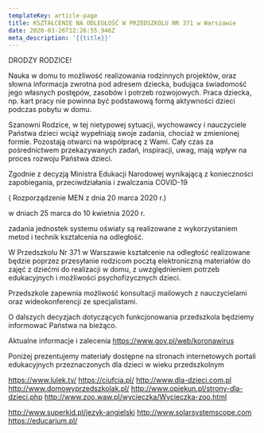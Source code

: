 ```yaml
---
templateKey: article-page
title: KSZTAŁCENIE NA ODLEGŁOŚĆ W PRZEDSZKOLU NR 371 w Warszawie
date: 2020-03-26T12:26:55.946Z
meta_description: '{{title}}'
---
```

 DRODZY RODZICE! 



Nauka w domu to możliwość realizowania rodzinnych projektów, oraz słowna informacja zwrotna pod adresem dziecka, budująca świadomość jego własnych postępów, zasobów i potrzeb rozwojowych. Praca dziecka, np. kart pracy nie powinna być podstawową formą aktywności dzieci podczas pobytu w domu. 



Szanowni Rodzice, w tej nietypowej sytuacji, wychowawcy i nauczyciele Państwa dzieci wciąż wypełniają swoje zadania, chociaż w zmienionej formie. Pozostają otwarci na współpracę z Wami. Cały czas za pośrednictwem przekazywanych zadań, inspiracji, uwag, mają wpływ na proces rozwoju Państwa dzieci.



Zgodnie z decyzją Ministra Edukacji Narodowej wynikającą z konieczności zapobiegania, przeciwdziałania i zwalczania COVID-19

( Rozporządzenie MEN z dnia 20 marca 2020 r.)



w dniach 25 marca do 10 kwietnia 2020 r.



zadania jednostek systemu oświaty są realizowane z wykorzystaniem metod i technik kształcenia na odległość.



W Przedszkolu Nr 371 w Warszawie kształcenie na odległość realizowane będzie poprzez przesyłanie rodzicom pocztą elektroniczną materiałów do  zajęć z dziećmi do realizacji w domu, z uwzględnieniem potrzeb edukacyjnych i możliwości psychofizycznych dzieci.

Przedszkole zapewnia możliwość konsultacji mailowych z nauczycielami oraz wideokonferencji ze specjalistami.

O dalszych decyzjach dotyczących funkcjonowania przedszkola będziemy informować Państwa na bieżąco.

Aktualne informacje i zalecenia      https://www.gov.pl/web/koronawirus



Poniżej prezentujemy materiały dostępne  na stronach internetowych portali edukacyjnych przeznaczonych dla dzieci w wieku przedszkolnym 

https://www.lulek.tv/   https://ciufcia.pl/  http://www.dla-dzieci.com.pl  http://www.domowyprzedszkolak.pl/   http://www.opiekun.pl/strony-dla-dzieci.php   http://www.zoo.waw.pl/wycieczka/Wycieczka-zoo.html  

http://www.superkid.pl/jezyk-angielski  http://www.solarsystemscope.com  https://educarium.pl/
